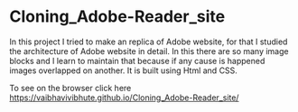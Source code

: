 # Cloning_Adobe-Reader_site
In this project I tried to make an replica of Adobe website, for that I studied the architecture of Adobe website in detail. In this there are so many image blocks and I learn to maintain that because if any cause is happened images overlapped on another. It is built using Html and CSS.

To see on the browser click here https://vaibhavivibhute.github.io/Cloning_Adobe-Reader_site/
